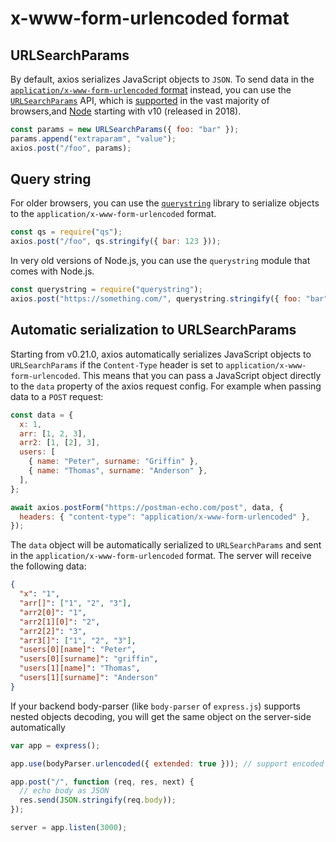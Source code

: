 # x-www-form-urlencoded format

## URLSearchParams

By default, axios serializes JavaScript objects to `JSON`. To send data in the [`application/x-www-form-urlencoded` format](https://developer.mozilla.org/en-US/docs/Web/HTTP/Methods/POST) instead, you can use the [`URLSearchParams`](https://developer.mozilla.org/en-US/docs/Web/API/URLSearchParams) API, which is [supported](http://www.caniuse.com/#feat=urlsearchparams) in the vast majority of browsers,and [Node](https://nodejs.org/api/url.html#url_class_urlsearchparams) starting with v10 (released in 2018).

```js
const params = new URLSearchParams({ foo: "bar" });
params.append("extraparam", "value");
axios.post("/foo", params);
```

## Query string <Badge type="danger" text="Very old" />

For older browsers, you can use the [`querystring`](https://github.com/ljharb/qs) library to serialize objects to the `application/x-www-form-urlencoded` format.

```js
const qs = require("qs");
axios.post("/foo", qs.stringify({ bar: 123 }));
```

In very old versions of Node.js, you can use the `querystring` module that comes with Node.js.

```js
const querystring = require("querystring");
axios.post("https://something.com/", querystring.stringify({ foo: "bar" }));
```

## Automatic serialization to URLSearchParams <Badge type="tip" text="New" />

Starting from v0.21.0, axios automatically serializes JavaScript objects to `URLSearchParams` if the `Content-Type` header is set to `application/x-www-form-urlencoded`. This means that you can pass a JavaScript object directly to the `data` property of the axios request config. For example when passing data to a `POST` request:

```js
const data = {
  x: 1,
  arr: [1, 2, 3],
  arr2: [1, [2], 3],
  users: [
    { name: "Peter", surname: "Griffin" },
    { name: "Thomas", surname: "Anderson" },
  ],
};

await axios.postForm("https://postman-echo.com/post", data, {
  headers: { "content-type": "application/x-www-form-urlencoded" },
});
```

The `data` object will be automatically serialized to `URLSearchParams` and sent in the `application/x-www-form-urlencoded` format. The server will receive the following data:

```json
{
  "x": "1",
  "arr[]": ["1", "2", "3"],
  "arr2[0]": "1",
  "arr2[1][0]": "2",
  "arr2[2]": "3",
  "arr3[]": ["1", "2", "3"],
  "users[0][name]": "Peter",
  "users[0][surname]": "griffin",
  "users[1][name]": "Thomas",
  "users[1][surname]": "Anderson"
}
```

If your backend body-parser (like `body-parser` of `express.js`) supports nested objects decoding, you will get the same object on the server-side automatically

```js
var app = express();

app.use(bodyParser.urlencoded({ extended: true })); // support encoded bodies

app.post("/", function (req, res, next) {
  // echo body as JSON
  res.send(JSON.stringify(req.body));
});

server = app.listen(3000);
```
